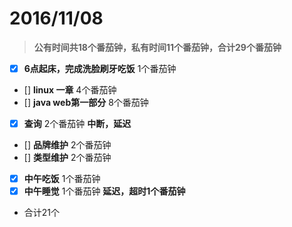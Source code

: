 # 2016/11/08 #
> **公有时间共18个番茄钟，私有时间11个番茄钟，合计29个番茄钟**  

* [x] **6点起床，完成洗脸刷牙吃饭** 1个番茄钟
* [] **linux 一章** 4个番茄钟
* [] **java web第一部分** 8个番茄钟
* [x] **查询** 2个番茄钟  **中断，延迟**
* [] **品牌维护** 2个番茄钟
* [] **类型维护** 2个番茄钟
* [x] **中午吃饭** 1个番茄钟
* [x] **中午睡觉** 1个番茄钟  **延迟，超时1个番茄钟**
* 合计21个
